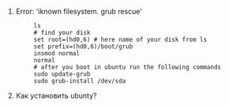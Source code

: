 1. Error: 'iknown filesystem. grub rescue'

            ls 
            # find your disk 
            set root=(hd0,6) # here name of your disk from ls
            set prefix=(hd0,6)/boot/grub
            insmod normal 
            normal 
            # after you boot in ubuntu run the following commands
            sudo update-grub
            sudo grub-install /dev/sda
2. Как установить ubunty?
